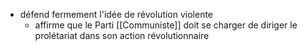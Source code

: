 - défend fermement l'idée de révolution violente
    - affirme que le Parti [[Communiste]] doit se charger de diriger le prolétariat dans son action révolutionnaire